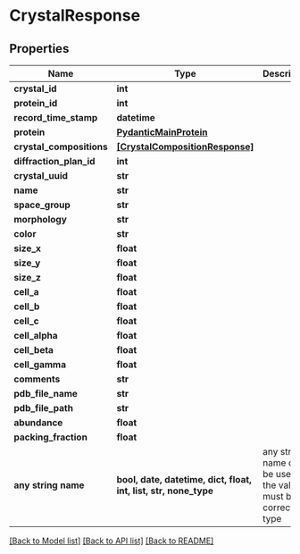 # CrystalResponse


## Properties
Name | Type | Description | Notes
------------ | ------------- | ------------- | -------------
**crystal_id** | **int** |  | 
**protein_id** | **int** |  | 
**record_time_stamp** | **datetime** |  | 
**protein** | [**PydanticMainProtein**](PydanticMainProtein.md) |  | 
**crystal_compositions** | [**[CrystalCompositionResponse]**](CrystalCompositionResponse.md) |  | 
**diffraction_plan_id** | **int** |  | [optional] 
**crystal_uuid** | **str** |  | [optional] 
**name** | **str** |  | [optional] 
**space_group** | **str** |  | [optional] 
**morphology** | **str** |  | [optional] 
**color** | **str** |  | [optional] 
**size_x** | **float** |  | [optional] 
**size_y** | **float** |  | [optional] 
**size_z** | **float** |  | [optional] 
**cell_a** | **float** |  | [optional] 
**cell_b** | **float** |  | [optional] 
**cell_c** | **float** |  | [optional] 
**cell_alpha** | **float** |  | [optional] 
**cell_beta** | **float** |  | [optional] 
**cell_gamma** | **float** |  | [optional] 
**comments** | **str** |  | [optional] 
**pdb_file_name** | **str** |  | [optional] 
**pdb_file_path** | **str** |  | [optional] 
**abundance** | **float** |  | [optional] 
**packing_fraction** | **float** |  | [optional] 
**any string name** | **bool, date, datetime, dict, float, int, list, str, none_type** | any string name can be used but the value must be the correct type | [optional]

[[Back to Model list]](../README.md#documentation-for-models) [[Back to API list]](../README.md#documentation-for-api-endpoints) [[Back to README]](../README.md)


